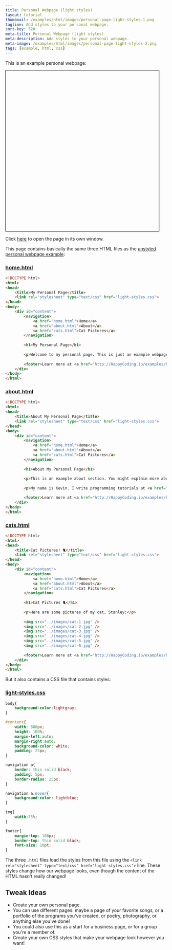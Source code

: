 ```yaml
---
title: Personal Webpage (light styles)
layout: tutorial
thumbnail: /examples/html/images/personal-page-light-styles-1.png
tagline: Add styles to your personal webpage.
sort-key: 520
meta-title: Personal Webpage (light styles)
meta-description: Add styles to your personal webpage.
meta-image: /examples/html/images/personal-page-light-styles-2.png
tags: [example, html, css]
---
```


This is an example personal webpage:

<iframe href="{{ site.baseurl }}/examples/html/files/personal-page-light-styles/home.html" width="95%" height="500px" style="border: thin solid black;"></iframe>

Click [here](/examples/html/files/personal-page-light-styles/home.html) to open the page in its own window.

This page contains basically the same three HTML files as the [unstyled personal webpage example](/examples/html/personal-webpage-unstyled):

### [home.html](/examples/html/files/personal-page-light-styles/home.html)

```html
<!DOCTYPE html>
<html>
<head>
	<title>My Personal Page</title>
	<link rel="stylesheet" type="text/css" href="light-styles.css">
</head>
<body>
	<div id="content">
		<navigation>
			<a href="home.html">Home</a>
			<a href="about.html">About</a>
			<a href="cats.html">Cat Pictures</a>
		</navigation>
	
		<h1>My Personal Page</h1>
		
		<p>Welcome to my personal page. This is just an example webpage. It uses some simple CSS to make it slightly prettier than the default styles.</p>
		
		<footer>Learn more at <a href="http://HappyCoding.io/examples/html/personal-page-light-styles">HappyCoding.io</a>!</footer>
	</div>
</body>
</html>
```

### [about.html](/examples/html/files/personal-page-light-styles/about.html)

```html
<!DOCTYPE html>
<html>
<head>
	<title>About My Personal Page</title>
	<link rel="stylesheet" type="text/css" href="light-styles.css">
</head>
<body>
	<div id="content">
		<navigation>
			<a href="home.html">Home</a>
			<a href="about.html">About</a>
			<a href="cats.html">Cat Pictures</a>
		</navigation>
	
		<h1>About My Personal Page</h1>
		
		<p>This is an example about section. You might explain more about yourself, or the webpage, or give links to other resources.</p>
		
		<p>My name is Kevin. I write programming tutorials at <a href="http://HappyCoding.io">HappyCoding.io</a>, and I have a cat named Stanley. My favorite color is black, but if that doesn't count then I'll choose green. I also like comic books and playing bikes.</p>

		<footer>Learn more at <a href="http://HappyCoding.io/examples/html/personal-page-light-styles">HappyCoding.io</a>!</footer>
	</div>
</body>
</html>
```

### [cats.html](/examples/html/files/personal-page-light-styles/cats.html)

```html
<!DOCTYPE html>
<html>
<head>
	<title>Cat Pictures! 🐈</title>
	<link rel="stylesheet" type="text/css" href="light-styles.css">
</head>
<body>
	<div id="content">
		<navigation>
			<a href="home.html">Home</a>
			<a href="about.html">About</a>
			<a href="cats.html">Cat Pictures</a>
		</navigation>
	
		<h1>Cat Pictures 🐈</h1>
		
		<p>Here are some pictures of my cat, Stanley:</p>
		
		<img src="../images/cat-1.jpg" />
		<img src="../images/cat-2.jpg" />
		<img src="../images/cat-3.jpg" />
		<img src="../images/cat-4.jpg" />
		<img src="../images/cat-5.jpg" />
		<img src="../images/cat-6.jpg" />
			
		<footer>Learn more at <a href="http://HappyCoding.io/examples/html/personal-page-light-styles">HappyCoding.io</a>!</footer>
	</div>
</body>
</html>
```

But it also contains a CSS file that contains styles:

### [light-styles.css](/examples/html/files/personal-page-light-styles/light-styles.css)

```css
body{
	background-color:lightgray;	
}

#content{
	width: 600px;
	height: 100%;
	margin-left:auto;
	margin-right:auto;	
	background-color: white;
	padding: 25px;
}

navigation a{
	border: thin solid black;
	padding: 5px;
	border-radius: 25px;
}

navigation a:hover{
	background-color: lightblue;
}

img{
	width:75%;	
}

footer{
	margin-top: 100px;
	border-top: thin solid black;
	font-size: 10pt;
}
```

The three `.html` files load the styles from this file using the `<link rel="stylesheet" type="text/css" href="light-styles.css">` line. These styles change how our webpage looks, even though the content of the HTML hasn't really changed!


## Tweak Ideas

- Create your own personal page.
- You can use different pages: maybe a page of your favorite songs, or a portfolio of the programs you've created, or poetry, photography, or anything else you've done!
- You could also use this as a start for a business page, or for a group you're a member of.
- Create your own CSS styles that make your webpage look however you want!